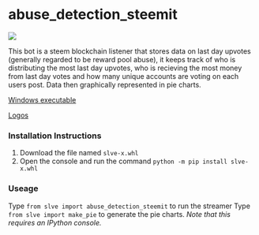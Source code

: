 # abuse_detection_steemit

<img src="https://user-images.githubusercontent.com/34451833/39098894-301d39a6-467a-11e8-8b54-a0cc5bc3a262.png">

This bot is a steem blockchain listener that stores data on last day upvotes (generally regarded to be reward pool abuse), it keeps track of who is distributing the most last day upvotes, who is recieving the most money from last day votes and how many unique accounts are voting on each users post. Data then graphically represented in pie charts.

[Windows executable](https://mega.nz/#!goI0HTxR!dwRpVTFCtvOOIOXrBtY_WKUUCmPVb23Qx-gx9Anx5lA)

[Logos](https://drive.google.com/drive/folders/16eNXnl2ZVuabuTNiuJiWsGc-SCjfFv0J)

### Installation Instructions
1) Download the file named `slve-x.whl`
2) Open the console and run the command `python -m pip install slve-x.whl`

### Useage
Type `from slve import abuse_detection_steemit` to run the streamer
Type `from slve import make_pie` to generate the pie charts. *Note that this requires an IPython console.*